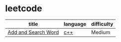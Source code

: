 leetcode
====



|title|language|difficulty|
|----|---|---|
|[Add and Search Word](https://leetcode.com/problems/add-and-search-word-data-structure-design)|[c++](src/Add%20and%20Search%20Word/AddandSearchWord.cpp)|Medium|
